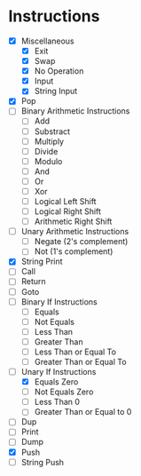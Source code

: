 # Instructions

- [X] Miscellaneous
    - [X] Exit
    - [X] Swap
    - [X] No Operation
    - [X] Input
    - [X] String Input
- [X] Pop
- [ ] Binary Arithmetic Instructions
    - [ ] Add
    - [ ] Substract
    - [ ] Multiply
    - [ ] Divide
    - [ ] Modulo
    - [ ] And
    - [ ] Or
    - [ ] Xor
    - [ ] Logical Left Shift
    - [ ] Logical Right Shift
    - [ ] Arithmetic Right Shift
- [ ] Unary Arithmetic Instructions
    - [ ] Negate (2's complement)
    - [ ] Not (1's complement)
- [X] String Print
- [ ] Call
- [ ] Return
- [ ] Goto
- [ ] Binary If Instructions
    - [ ] Equals
    - [ ] Not Equals
    - [ ] Less Than
    - [ ] Greater Than
    - [ ] Less Than or Equal To
    - [ ] Greater Than or Equal To
- [ ] Unary If Instructions
    - [X] Equals Zero
    - [ ] Not Equals Zero
    - [ ] Less Than 0
    - [ ] Greater Than or Equal to 0
- [ ] Dup
- [ ] Print
- [ ] Dump
- [X] Push
- [ ] String Push
